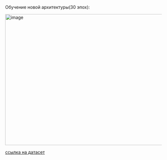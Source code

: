 Обучение новой архитектуры(30 эпох):

<img width="592" height="422" alt="image" src="https://github.com/user-attachments/assets/e57ab712-36cf-418c-bce9-874f987c7438" />

[ссылка на датасет](https://disk.360.yandex.ru/d/H6SJD0qlMikvvA)
